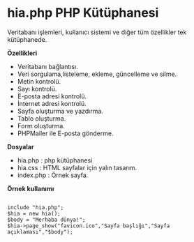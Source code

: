 # hia.php PHP Kütüphanesi
<p>Veritabanı işlemleri, kullanıcı sistemi ve diğer tüm özellikler tek kütüphanede.</p>
<p><b>Özellikleri</b></p>
<ul>
  <li>Veritabanı bağlantısı.</li>
  <li>Veri sorgulama,listeleme, ekleme, güncelleme ve silme.</li>
  <li>Metin kontrolü.</li>
  <li>Sayı kontrolü.</li>
  <li>E-posta adresi kontrolü.</li>
  <li>İnternet adresi kontrolü.</li>
  <li>Sayfa oluşturma ve yazdırma.</li>
  <li>Tablo oluşturma.</li>
  <li>Form oluşturma.</li>
  <li>PHPMailer ile E-posta gönderme.</li>
</ul>
<p><b>Dosyalar</b></p>
<ul>
  <li>hia.php : php kütüphanesi</li>
  <li>hia.css : HTML sayfalar için yalın tasarım.</li>
  <li>index.php : Örnek sayfa.</li>
</ul>
<p><b>Örnek kullanımı</b></p>
<code>
include "hia.php";
$hia = new hia();
$body = "Merhaba dünya!";
$hia->page_show("favicon.ico","Sayfa başlığı","Sayfa açıklaması","$body");
</code>
